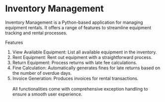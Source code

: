 # Inventory Management
Inventory Management is a Python-based application for managing equipment rentals. It offers a range of features to streamline equipment tracking and rental processes.

Features<br>
1. View Available Equipment: List all available equipment in the inventory.<br>
2. Rent Equipment: Rent out equipment with a straightforward process.<br>
3. Return Equipment: Process returns with late fee calculations.<br>
4. Fine Calculation: Automatically generates fines for late returns based on the number of overdue days.<br>
5. Invoice Generation: Produces invoices for rental transactions.<br><br>
All functionalities come with comprehensive exception handling to ensure a smooth user experience.
